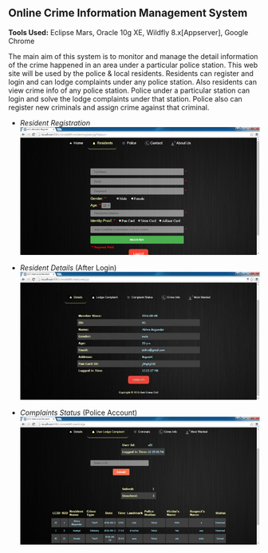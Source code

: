 ## Online Crime Information Management System

**Tools Used:** Eclipse Mars, Oracle 10g XE, Wildfly 8.x[Appserver], Google Chrome 

The main aim of this system is to monitor and manage the detail information of the crime happened in an area under a particular police station. This web site will be used by the police & local residents. Residents can register and login and can lodge complaints under any police station. Also residents can view crime info of any police station. Police under a particular station can login and solve the lodge complaints under that station. Police also can register new criminals and assign crime against that criminal.

- _Resident Registration_
![Resident Register](/Screenshots/ResidentReg.png)

- _Resident Details_ (After Login)
![Resident Details](/Screenshots/ResidentDetails.png)

- _Complaints Status_ (Police Account)
![Complaints Details](/Screenshots/PoliceView.png)
